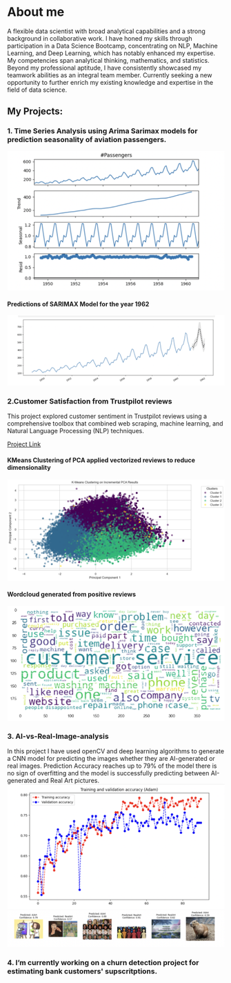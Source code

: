 # About me
A flexible data scientist with broad analytical capabilities and a strong background in collaborative work. I have honed my skills through participation in a Data Science Bootcamp, concentrating on NLP, Machine Learning, and Deep Learning, which has notably enhanced my expertise. My competencies span analytical thinking, mathematics, and statistics. Beyond my professional aptitude, I have consistently showcased my teamwork abilities as an integral team member. Currently seeking a new opportunity to further enrich my existing knowledge and expertise in the field of data science.



## My Projects: 

### 1. Time Series Analysis using Arima Sarimax models for prediction seasonality of aviation passengers.
![Link](https://github.com/ayseljafar/timeseries_passengers/blob/main/images/seasonal%20decomp.png)
#### Predictions of SARIMAX Model for the year 1962
![link](https://github.com/ayseljafar/timeseries_passengers/blob/main/images/prediction.png)

### 2.Customer Satisfaction from Trustpilot reviews
This project explored customer sentiment in Trustpilot reviews using a comprehensive toolbox that combined web scraping, machine learning, and Natural Language Processing (NLP) techniques.

[Project Link](https://customer-satisfaction.streamlit.app/)
#### KMeans Clustering of PCA applied vectorized reviews to reduce dimensionality
![pic1](https://github.com/ayseljafar/Customer-satisfaction/blob/main/images/KMeans%20Clustering.png)
#### Wordcloud generated from positive reviews
![pic2](https://github.com/ayseljafar/Customer-satisfaction/blob/main/images/Wordcloud%20neg.png)

### 3. AI-vs-Real-Image-analysis
In this project I have used openCV and deep learning algorithms to generate a CNN model for predicting the images whether they are AI-generated or real images. Prediction Accuracy reaches up to 79% of the model there is no sign of overfitting and the model is successfully predicting between AI-generated and Real Art pictures.
![pic1](https://github.com/ayseljafar/AI-vs-Real-Image-analysis/blob/main/images/cnn.png)
![pic2](https://github.com/ayseljafar/AI-vs-Real-Image-analysis/blob/main/images/prediction%201.png)


### 4. I’m currently working on a churn detection project for estimating bank customers' supscritptions.


